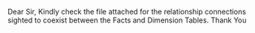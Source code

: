 Dear Sir, Kindly check the file attached for the relationship connections sighted to coexist between the Facts and Dimension Tables. Thank You
